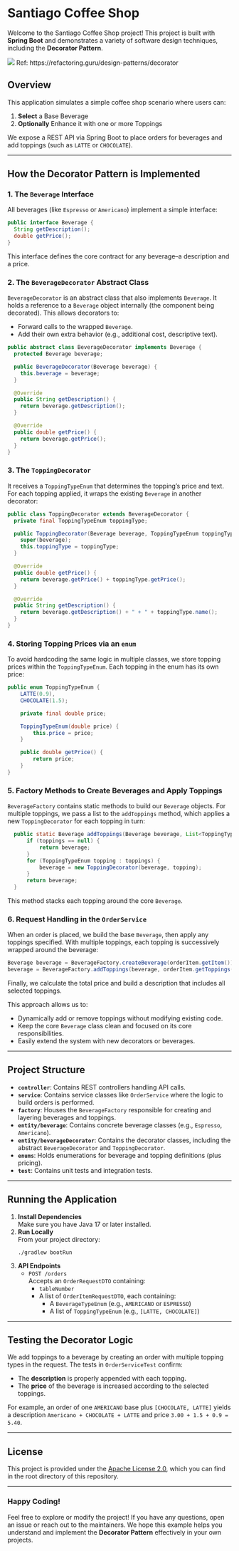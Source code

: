 # Santiago Coffee Shop

Welcome to the Santiago Coffee Shop project! This project is built with **Spring Boot** and demonstrates a variety of software design techniques, including the **Decorator Pattern**.

<img src="./assets/decorator.png" />
Ref: https://refactoring.guru/design-patterns/decorator

## Overview

This application simulates a simple coffee shop scenario where users can:

1. **Select** a Base Beverage
2. **Optionally** Enhance it with one or more Toppings

We expose a REST API via Spring Boot to place orders for beverages and add toppings (such as `LATTE` or `CHOCOLATE`).

---

## How the Decorator Pattern is Implemented

### 1. The `Beverage` Interface

All beverages (like `Espresso` or `Americano`) implement a simple interface:

```java
public interface Beverage {
  String getDescription();
  double getPrice();
}
```

This interface defines the core contract for any beverage–a description and a price.

### 2. The `BeverageDecorator` Abstract Class

`BeverageDecorator` is an abstract class that also implements `Beverage`. It holds a reference to a `Beverage` object internally (the component being decorated). This allows decorators to:

- Forward calls to the wrapped `Beverage`.
- Add their own extra behavior (e.g., additional cost, descriptive text).

```java
public abstract class BeverageDecorator implements Beverage {
  protected Beverage beverage;

  public BeverageDecorator(Beverage beverage) {
    this.beverage = beverage;
  }

  @Override
  public String getDescription() {
    return beverage.getDescription();
  }

  @Override
  public double getPrice() {
    return beverage.getPrice();
  }
}
```

### 3. The `ToppingDecorator`

It receives a `ToppingTypeEnum` that determines the topping’s price and text. For each topping applied, it wraps the existing `Beverage` in another decorator:

```java
public class ToppingDecorator extends BeverageDecorator {
  private final ToppingTypeEnum toppingType;

  public ToppingDecorator(Beverage beverage, ToppingTypeEnum toppingType) {
    super(beverage);
    this.toppingType = toppingType;
  }

  @Override
  public double getPrice() {
    return beverage.getPrice() + toppingType.getPrice();
  }

  @Override
  public String getDescription() {
    return beverage.getDescription() + " + " + toppingType.name();
  }
}
```

### 4. Storing Topping Prices via an `enum`

To avoid hardcoding the same logic in multiple classes, we store topping prices within the `ToppingTypeEnum`. Each topping in the enum has its own price:

```java
public enum ToppingTypeEnum {
    LATTE(0.9),
    CHOCOLATE(1.5);

    private final double price;

    ToppingTypeEnum(double price) {
        this.price = price;
    }

    public double getPrice() {
        return price;
    }
}
```

### 5. Factory Methods to Create Beverages and Apply Toppings

`BeverageFactory` contains static methods to build our `Beverage` objects. For multiple toppings, we pass a list to the `addToppings` method, which applies a new `ToppingDecorator` for each topping in turn:

```java
  public static Beverage addToppings(Beverage beverage, List<ToppingTypeEnum> toppings) {
      if (toppings == null) {
          return beverage;
      }
      for (ToppingTypeEnum topping : toppings) {
          beverage = new ToppingDecorator(beverage, topping);
      }
      return beverage;
  }
```

This method stacks each topping around the core `Beverage`.

### 6. Request Handling in the `OrderService`

When an order is placed, we build the base `Beverage`, then apply any toppings specified. With multiple toppings, each topping is successively wrapped around the beverage:

```java
Beverage beverage = BeverageFactory.createBeverage(orderItem.getItem());
beverage = BeverageFactory.addToppings(beverage, orderItem.getToppings());
```

Finally, we calculate the total price and build a description that includes all selected toppings.

This approach allows us to:

- Dynamically add or remove toppings without modifying existing code.
- Keep the core `Beverage` class clean and focused on its core responsibilities.
- Easily extend the system with new decorators or beverages.

---

## Project Structure

- **`controller`**: Contains REST controllers handling API calls.
- **`service`**: Contains service classes like `OrderService` where the logic to build orders is performed.
- **`factory`**: Houses the `BeverageFactory` responsible for creating and layering beverages and toppings.
- **`entity/beverage`**: Contains concrete beverage classes (e.g., `Espresso`, `Americano`).
- **`entity/beverageDecorator`**: Contains the decorator classes, including the abstract `BeverageDecorator` and `ToppingDecorator`.
- **`enums`**: Holds enumerations for beverage and topping definitions (plus pricing).
- **`test`**: Contains unit tests and integration tests.

---

## Running the Application

1. **Install Dependencies**  
   Make sure you have Java 17 or later installed.
2. **Run Locally**  
   From your project directory:
   ```
   ./gradlew bootRun
   ```
3. **API Endpoints**
   - `POST /orders`  
     Accepts an `OrderRequestDTO` containing:
     - `tableNumber`
     - A list of `OrderItemRequestDTO`, each containing:
       - A `BeverageTypeEnum` (e.g., `AMERICANO` or `ESPRESSO`)
       - A list of `ToppingTypeEnum` (e.g., `[LATTE, CHOCOLATE]`)

---

## Testing the Decorator Logic

We add toppings to a beverage by creating an order with multiple topping types in the request. The tests in `OrderServiceTest` confirm:

- The **description** is properly appended with each topping.
- The **price** of the beverage is increased according to the selected toppings.

For example, an order of one `AMERICANO` base plus `[CHOCOLATE, LATTE]` yields a description `Americano + CHOCOLATE + LATTE` and price `3.00 + 1.5 + 0.9 = 5.40`.

---

## License

This project is provided under the [Apache License 2.0](https://www.apache.org/licenses/LICENSE-2.0), which you can find in the root directory of this repository.

---

### Happy Coding!

Feel free to explore or modify the project! If you have any questions, open an issue or reach out to the maintainers. We hope this example helps you understand and implement the **Decorator Pattern** effectively in your own projects.

